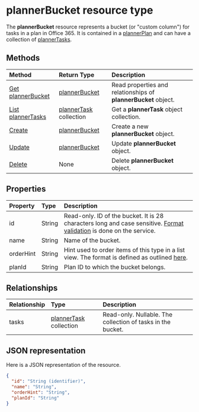 # plannerBucket resource type

The **plannerBucket** resource represents a bucket (or "custom column") for tasks in a plan in Office 365. It is contained in a [plannerPlan](plannerPlan.md) and can have a collection of [plannerTasks](plannerTask.md).



## Methods

| Method		   | Return Type	|Description|
|:---------------|:--------|:----------|
|[Get plannerBucket](../api/plannerbucket_get.md) | [plannerBucket](plannerbucket.md) |Read properties and relationships of **plannerBucket** object.|
|[List plannerTasks](../api/plannerbucket_list_tasks.md) |[plannerTask](plannertask.md) collection| Get a **plannerTask** object collection.|
|[Create](../api/planner_post_buckets.md) | [plannerBucket](plannerbucket.md)	| Create a new **plannerBucket** object. |
|[Update](../api/plannerbucket_update.md) | [plannerBucket](plannerbucket.md)	|Update **plannerBucket** object. |
|[Delete](../api/plannerbucket_delete.md) | None |Delete **plannerBucket** object. |

## Properties
| Property	   | Type	|Description|
|:---------------|:--------|:----------|
|id|String| Read-only. ID of the bucket. It is 28 characters long and case sensitive. [Format validation](tasks_identifiers_disclaimer.md) is done on the service.|
|name|String|Name of the bucket.|
|orderHint|String|Hint used to order items of this type in a list view. The format is defined as outlined [here](planner_order_hint_format.md).|
|planId|String|Plan ID to which the bucket belongs.|

## Relationships
| Relationship | Type	|Description|
|:---------------|:--------|:----------|
|tasks|[plannerTask](plannertask.md) collection| Read-only. Nullable. The collection of tasks in the bucket.|

## JSON representation
Here is a JSON representation of the resource.

<!-- {
  "blockType": "resource",
  "optionalProperties": [

  ],
  "@odata.type": "microsoft.graph.plannerBucket"
}-->

```json
{
  "id": "String (identifier)",
  "name": "String",
  "orderHint": "String",
  "planId": "String"
}

```

<!-- uuid: 8fcb5dbc-d5aa-4681-8e31-b001d5168d79
2015-10-25 14:57:30 UTC -->
<!-- {
  "type": "#page.annotation",
  "description": "plannerBucket resource",
  "keywords": "",
  "section": "documentation",
  "tocPath": ""
}-->